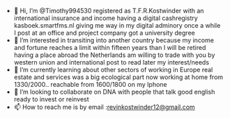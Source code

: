 - 👋 Hi, I’m @Timothy994530 registered as T.F.R.Kostwinder 
with an international insurance and income having a digital cashregistry kasboek.smartfms.nl giving me way in my digital adminory once a while I post at an office and project company got a university degree 
- 👀 I’m interested in transiting into another country because my income and fortune reaches a limit within fifteen years than I will be retired having a place abroad the Netherlands am willing to trade with you by western union and international post to read later my interest/needs 
- 🌱 I’m currently learning about other sectors of working in Europe real estate and services was a big ecological part now working at home from 1330/2000..
reachable from 1600/1800 on my Iphone
- 💞️ I’m looking to collaborate on DNA with people that talk good english ready to invest or reinvest
- 📫 How to reach me is by email :revinkostwinder12@gmail.com

<!---
Timothy994530/Timothy994530 is a ✨ special ✨ repository because its `README.md` (this file) appears on your GitHub profile.
You can click the Preview link to take a look at your changes.
--->
